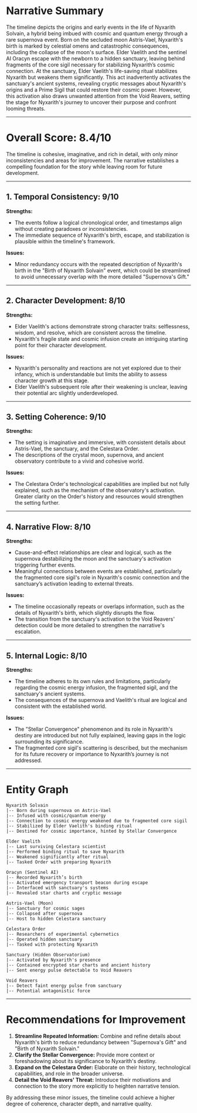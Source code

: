 # Narrative Summary  
The timeline depicts the origins and early events in the life of Nyxarith Solvain, a hybrid being imbued with cosmic and quantum energy through a rare supernova event. Born on the secluded moon Astris-Vael, Nyxarith's birth is marked by celestial omens and catastrophic consequences, including the collapse of the moon's surface. Elder Vaelith and the sentinel AI Oracyn escape with the newborn to a hidden sanctuary, leaving behind fragments of the core sigil necessary for stabilizing Nyxarith’s cosmic connection. At the sanctuary, Elder Vaelith's life-saving ritual stabilizes Nyxarith but weakens them significantly. This act inadvertently activates the sanctuary's ancient systems, revealing cryptic messages about Nyxarith's origins and a Prime Sigil that could restore their cosmic power. However, this activation also draws unwanted attention from the Void Reavers, setting the stage for Nyxarith's journey to uncover their purpose and confront looming threats.

---

# Overall Score: **8.4/10**  
The timeline is cohesive, imaginative, and rich in detail, with only minor inconsistencies and areas for improvement. The narrative establishes a compelling foundation for the story while leaving room for future development.

---

## 1. Temporal Consistency: **9/10**  
**Strengths:**  
- The events follow a logical chronological order, and timestamps align without creating paradoxes or inconsistencies.  
- The immediate sequence of Nyxarith's birth, escape, and stabilization is plausible within the timeline's framework.  

**Issues:**  
- Minor redundancy occurs with the repeated description of Nyxarith's birth in the "Birth of Nyxarith Solvain" event, which could be streamlined to avoid unnecessary overlap with the more detailed "Supernova's Gift."  

---

## 2. Character Development: **8/10**  
**Strengths:**  
- Elder Vaelith's actions demonstrate strong character traits: selflessness, wisdom, and resolve, which are consistent across the timeline.  
- Nyxarith's fragile state and cosmic infusion create an intriguing starting point for their character development.  

**Issues:**  
- Nyxarith's personality and reactions are not yet explored due to their infancy, which is understandable but limits the ability to assess character growth at this stage.  
- Elder Vaelith's subsequent role after their weakening is unclear, leaving their potential arc slightly underdeveloped.  

---

## 3. Setting Coherence: **9/10**  
**Strengths:**  
- The setting is imaginative and immersive, with consistent details about Astris-Vael, the sanctuary, and the Celestara Order.  
- The descriptions of the crystal moon, supernova, and ancient observatory contribute to a vivid and cohesive world.  

**Issues:**  
- The Celestara Order's technological capabilities are implied but not fully explained, such as the mechanism of the observatory's activation. Greater clarity on the Order's history and resources would strengthen the setting further.  

---

## 4. Narrative Flow: **8/10**  
**Strengths:**  
- Cause-and-effect relationships are clear and logical, such as the supernova destabilizing the moon and the sanctuary's activation triggering further events.  
- Meaningful connections between events are established, particularly the fragmented core sigil's role in Nyxarith's cosmic connection and the sanctuary’s activation leading to external threats.  

**Issues:**  
- The timeline occasionally repeats or overlaps information, such as the details of Nyxarith's birth, which slightly disrupts the flow.  
- The transition from the sanctuary's activation to the Void Reavers' detection could be more detailed to strengthen the narrative's escalation.  

---

## 5. Internal Logic: **8/10**  
**Strengths:**  
- The timeline adheres to its own rules and limitations, particularly regarding the cosmic energy infusion, the fragmented sigil, and the sanctuary's ancient systems.  
- The consequences of the supernova and Vaelith's ritual are logical and consistent with the established world.  

**Issues:**  
- The "Stellar Convergence" phenomenon and its role in Nyxarith's destiny are introduced but not fully explained, leaving gaps in the logic surrounding its significance.  
- The fragmented core sigil's scattering is described, but the mechanism for its future recovery or importance to Nyxarith’s journey is not addressed.  

---

# Entity Graph  

```plaintext
Nyxarith Solvain
|-- Born during supernova on Astris-Vael
|-- Infused with cosmic/quantum energy
|-- Connection to cosmic energy weakened due to fragmented core sigil
|-- Stabilized by Elder Vaelith's binding ritual
|-- Destined for cosmic importance, hinted by Stellar Convergence

Elder Vaelith
|-- Last surviving Celestara scientist
|-- Performed binding ritual to save Nyxarith
|-- Weakened significantly after ritual
|-- Tasked Order with preparing Nyxarith

Oracyn (Sentinel AI)
|-- Recorded Nyxarith’s birth
|-- Activated emergency transport beacon during escape
|-- Interfaced with sanctuary's systems
|-- Revealed star charts and cryptic message

Astris-Vael (Moon)
|-- Sanctuary for cosmic sages
|-- Collapsed after supernova
|-- Host to hidden Celestara sanctuary

Celestara Order
|-- Researchers of experimental cybernetics
|-- Operated hidden sanctuary
|-- Tasked with protecting Nyxarith

Sanctuary (Hidden Observatorium)
|-- Activated by Nyxarith's presence
|-- Contained encrypted star charts and ancient history
|-- Sent energy pulse detectable to Void Reavers

Void Reavers
|-- Detect faint energy pulse from sanctuary
|-- Potential antagonistic force
```

---

# Recommendations for Improvement  
1. **Streamline Repeated Information:** Combine and refine details about Nyxarith's birth to reduce redundancy between "Supernova's Gift" and "Birth of Nyxarith Solvain."  
2. **Clarify the Stellar Convergence:** Provide more context or foreshadowing about its significance to Nyxarith's destiny.  
3. **Expand on the Celestara Order:** Elaborate on their history, technological capabilities, and role in the broader universe.  
4. **Detail the Void Reavers' Threat:** Introduce their motivations and connection to the story more explicitly to heighten narrative tension.  

By addressing these minor issues, the timeline could achieve a higher degree of coherence, character depth, and narrative quality.